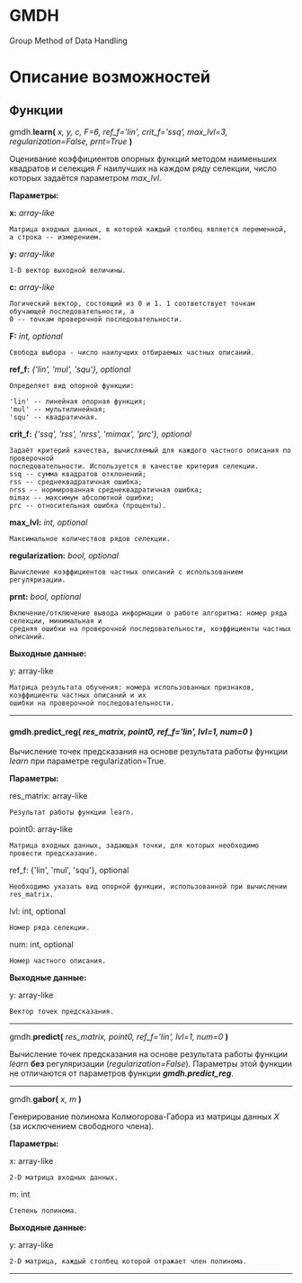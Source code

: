 # GMDH
Group Method of Data Handling

# Описание возможностей

##  Функции


gmdh.**learn(** *x, y, c, F=6, ref_f='lin', crit_f='ssq', max_lvl=3, regularization=False, prnt=True* **)**

Оценивание коэффициентов опорных функций методом наименьших квадратов и селекция *F* наилучших на каждом 
ряду селекции, число которых задаётся параметром *max_lvl*.

**Параметры:** 

**x:** *array-like*

    Матрица входных данных, в которой каждый столбец является переменной, а строка -- измерением.   
                
**y:** *array-like*

    1-D вектор выходной величины.
                
**c:** *array-like*

    Логический вектор, состоящий из 0 и 1. 1 соответствует точкам обучающей последовательности, а
    0 -- точкам проверочной последовательности.
                
**F:** *int, optional*

    Свобода выбора - число наилучших отбираемых частных описаний.
                
**ref_f:** *{'lin', 'mul', 'squ'}, optional*

    Определяет вид опорной функции:
    
    'lin' -- линейная опорная функция; 
    'mul' -- мультилинейная;
    'squ' -- квадратичная.
                
**crit_f:** *{'ssq', 'rss', 'nrss', 'mimax', 'prc'}, optional*

    Задаёт критерий качества, вычисляемый для каждого частного описания по проверочной 
    последовательности. Используется в качестве критерия селекции.
    ssq -- сумма квадратов отклонений;
    rss -- среднеквадратичная ошибка;
    nrss -- нормированная среднеквадратичная ошибка;
    mimax -- максимум абсолютной ошибки;
    prc -- относительная ошибка (проценты).
                
**max_lvl:** *int, optional*

    Максимальное количествов рядов селекции.
                
**regularization:** *bool, optional*

    Вычисление коэффициентов частных описаний с использованием регуляризации.
                
**prnt:** *bool, optional*

    Включение/отключение вывода информации о работе алгоритма: номер ряда селекции, минимальная и 
    средняя ошибки на проверочной последовательности, коэффициенты частных описаний.

**Выходные данные:**

y: array-like

    Матрица результата обучения: номера использованных признаков, коэффициенты частных описаний и их
    ошибки на проверочной последовательности.
    
---    

#### gmdh.**predict_reg(** *res_matrix, point0, ref_f='lin', lvl=1, num=0* **)**

Вычисление точек предсказания на основе результата работы функции *learn* при параметре regularization=True.

**Параметры:**

res_matrix: array-like

    Результат работы функции learn.
                
point0: array-like

    Матрица входных данных, задающая точки, для которых необходимо провести предсказание.
                
ref_f: {'lin', 'mul', 'squ'}, optional

    Необходимо указать вид опорной функции, использованной при вычислении res_matrix.
                
lvl: int, optional

    Номер ряда селекции.
                
num: int, optional

    Номер частного описания.
                
**Выходные данные:**

y: array-like

    Вектор точек предсказания.
                
---

gmdh.**predict(** *res_matrix, point0, ref_f='lin', lvl=1, num=0* **)**

Вычисление точек предсказания на основе результата работы функции *learn* **без** регуляризации (*regularization=False*). Параметры этой функции не отличаются от параметров функции ***gmdh.predict_reg***.

---

gmdh.**gabor(** *x, m* **)**

Генерирование полинома Колмогорова-Габора из матрицы данных $X$ (за исключением свободного члена).

**Параметры:**

x: array-like

    2-D матрица входных данных.
                
m: int

    Стeпень полинома.
                    
**Выходные данные:**

y: array-like

    2-D матрица, каждый столбец которой отражает член полинома.        

---
